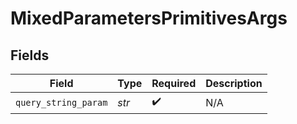# MixedParametersPrimitivesArgs


## Fields

| Field                | Type                 | Required             | Description          |
| -------------------- | -------------------- | -------------------- | -------------------- |
| `query_string_param` | *str*                | :heavy_check_mark:   | N/A                  |